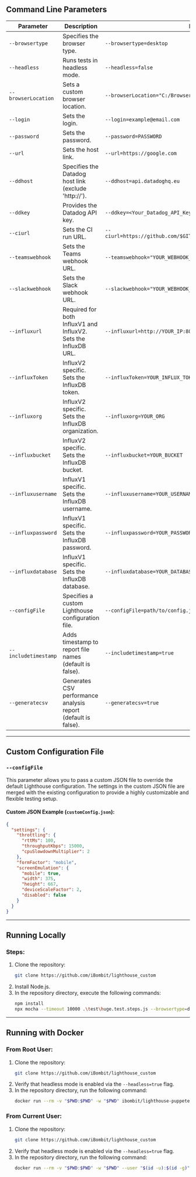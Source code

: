 ## Command Line Parameters

| Parameter            | Description                                                                 | Example Usage                                                                 |
|----------------------|-----------------------------------------------------------------------------|------------------------------------------------------------------------------|
| `--browsertype`      | Specifies the browser type.                                                | `--browsertype=desktop`                                                     |
| `--headless`         | Runs tests in headless mode.                                               | `--headless=false`                                                          |
| `--browserLocation`  | Sets a custom browser location.                                            | `--browserLocation="C:/Browser/start.exe"`                                  |
| `--login`            | Sets the login.                                                           | `--login=example@email.com`                                                 |
| `--password`         | Sets the password.                                                        | `--password=PASSWORD`                                                       |
| `--url`              | Sets the host link.                                                       | `--url=https://google.com`                                                  |
| `--ddhost`           | Specifies the Datadog host link (exclude 'http://').                      | `--ddhost=api.datadoghq.eu`                                                 |
| `--ddkey`            | Provides the Datadog API key.                                             | `--ddkey=<Your_Datadog_API_Key>`                                            |
| `--ciurl`            | Sets the CI run URL.                                                      | `--ciurl=https://github.com/$GITHUB_REPOSITORY/actions/runs/$GITHUB_RUN_ID` |
| `--teamswebhook`     | Sets the Teams webhook URL.                                               | `--teamswebhook="YOUR_WEBHOOK_URL"`                                         |
| `--slackwebhook`     | Sets the Slack webhook URL.                                               | `--slackwebhook="YOUR_WEBHOOK_URL"`                                         |
| `--influxurl`        | Required for both InfluxV1 and InfluxV2. Sets the InfluxDB URL.            | `--influxurl=http://YOUR_IP:8086/`                                          |
| `--influxToken`      | InfluxV2 specific. Sets the InfluxDB token.                               | `--influxToken=YOUR_INFLUX_TOKEN`                                           |
| `--influxorg`        | InfluxV2 specific. Sets the InfluxDB organization.                        | `--influxorg=YOUR_ORG`                                                      |
| `--influxbucket`     | InfluxV2 specific. Sets the InfluxDB bucket.                              | `--influxbucket=YOUR_BUCKET`                                                |
| `--influxusername`   | InfluxV1 specific. Sets the InfluxDB username.                            | `--influxusername=YOUR_USERNAME`                                            |
| `--influxpassword`   | InfluxV1 specific. Sets the InfluxDB password.                            | `--influxpassword=YOUR_PASSWORD`                                            |
| `--influxdatabase`   | InfluxV1 specific. Sets the InfluxDB database.                            | `--influxdatabase=YOUR_DATABASE`                                            |
| `--configFile`       | Specifies a custom Lighthouse configuration file.                        | `--configFile=path/to/config.json`                                          |
| `--includetimestamp` | Adds timestamp to report file names (default is false).                   | `--includetimestamp=true`                                                   |
| `--generatecsv`      | Generates CSV performance analysis report (default is false).            | `--generatecsv=true`                                                        |

---

## Custom Configuration File

### `--configFile`

This parameter allows you to pass a custom JSON file to override the default Lighthouse configuration. The settings in the custom JSON file are merged with the existing configuration to provide a highly customizable and flexible testing setup.

#### Custom JSON Example (`customConfig.json`):
```json
{
  "settings": {
    "throttling": {
      "rttMs": 100,
      "throughputKbps": 15000,
      "cpuSlowdownMultiplier": 2
    },
    "formFactor": "mobile",
    "screenEmulation": {
      "mobile": true,
      "width": 375,
      "height": 667,
      "deviceScaleFactor": 2,
      "disabled": false
    }
  }
}
```

---

## Running Locally

### Steps:

1. Clone the repository:
   ```bash
   git clone https://github.com/iBombit/lighthouse_custom
   ```
2. Install Node.js.
3. In the repository directory, execute the following commands:
   ```bash
   npm install
   npx mocha --timeout 10000 .\test\huge.test.steps.js --browsertype=desktop --headless=false --url="https://demoqa.com/"
   ```

---

## Running with Docker

### From Root User:

1. Clone the repository:
   ```bash
   git clone https://github.com/iBombit/lighthouse_custom
   ```
2. Verify that headless mode is enabled via the `--headless=true` flag.
3. In the repository directory, run the following command:
   ```bash
   docker run --rm -v "$PWD:$PWD" -w "$PWD" ibombit/lighthouse-puppeteer-chrome:12.8.1-alpine npx mocha --timeout 10000 .\test\huge.test.steps.js --browsertype=desktop --headless=true --url="https://demoqa.com/"
   ```

### From Current User:

1. Clone the repository:
   ```bash
   git clone https://github.com/iBombit/lighthouse_custom
   ```
2. Verify that headless mode is enabled via the `--headless=true` flag.
3. In the repository directory, run the following command:
   ```bash
   docker run --rm -v "$PWD:$PWD" -w "$PWD" --user "$(id -u):$(id -g)" ibombit/lighthouse-puppeteer-chrome:12.8.1-alpine npx mocha --timeout 10000 .\test\huge.test.steps.js --browsertype=desktop --headless=true --url="https://demoqa.com/"
   ```
